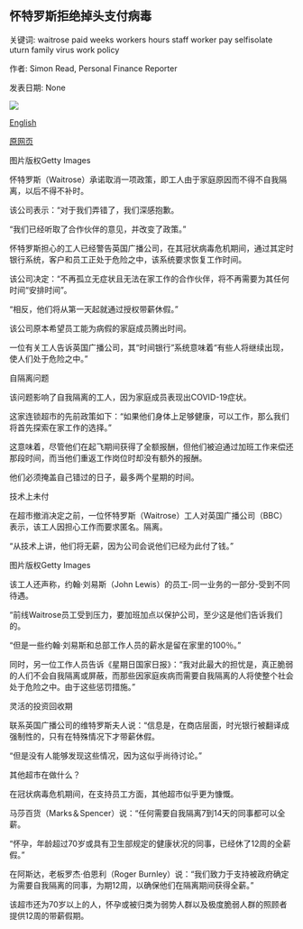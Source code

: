 ## 怀特罗斯拒绝掉头支付病毒

关键词: waitrose paid weeks workers hours staff worker pay selfisolate uturn family virus work policy

作者: Simon Read, Personal Finance Reporter

发表日期: None

![](https://ichef.bbci.co.uk/news/1024/branded_news/16F48/production/_111642049_gettyimages-1145090560.jpg)

[English](Waitrose%20in%20U-turn%20on%20virus%20pay%20policy.md)

[原网页](https://www.bbc.com/news/business-52191147)

图片版权Getty Images

怀特罗斯（Waitrose）承诺取消一项政策，即工人由于家庭原因而不得不自我隔离，以后不得不补时。

该公司表示：“对于我们弄错了，我们深感抱歉。

“我们已经听取了合作伙伴的意见，并改变了政策。”

怀特罗斯担心的工人已经警告英国广播公司，在其冠状病毒危机期间，通过其定时银行系统，客户和员工正处于危险之中，该系统要求恢复工作时间。

该公司决定：“不再孤立无症状且无法在家工作的合作伙伴，将不再需要为其任何时间“安排时间”。

“相反，他们将从第一天起就通过授权带薪休假。”

该公司原本希望员工能为病假的家庭成员腾出时间。

一位有关工人告诉英国广播公司，其“时间银行”系统意味着“有些人将继续出现，使人们处于危险之中。”

自隔离问题

该问题影响了自我隔离的工人，因为家庭成员表现出COVID-19症状。

这家连锁超市的先前政策如下：“如果他们身体上足够健康，可以工作，那么我们将首先探索在家工作的选择。”

这意味着，尽管他们在起飞期间获得了全额报酬，但他们被迫通过加班工作来偿还那段时间，而当他们重返工作岗位时却没有额外的报酬。

他们必须掩盖自己错过的日子，最多两个星期的时间。

技术上未付

在超市撤消决定之前，一位怀特罗斯（Waitrose）工人对英国广播公司（BBC）表示，该工人因担心工作而要求匿名。隔离。

“从技术上讲，他们将无薪，因为公司会说他们已经为此付了钱。”

图片版权Getty Images

该工人还声称，约翰·刘易斯（John Lewis）的员工-同一业务的一部分-受到不同待遇。

“前线Waitrose员工受到压力，要加班加点以保护公司，至少这是他们告诉我们的。

“但是一些约翰·刘易斯和总部工作人员的薪水是留在家里的100％。”

同时，另一位工作人员告诉《星期日国家日报》：“我对此最大的担忧是，真正脆弱的人们不会自我隔离或屏蔽，而那些因家庭疾病而需要自我隔离的人将使整个社会处于危险之中。由于这些惩罚措施。”

灵活的投资回收期

联系英国广播公司的维特罗斯夫人说：“信息是，在商店层面，时光银行被翻译成强制性的，只有在特殊情况下才带薪休假。

“但是没有人能够发现这些情况，因为这似乎尚待讨论。”

其他超市在做什么？

在冠状病毒危机期间，在支持员工方面，其他超市似乎更为慷慨。

马莎百货（Marks＆Spencer）说：“任何需要自我隔离7到14天的同事都可以全薪。

“怀孕，年龄超过70岁或具有卫生部规定的健康状况的同事，已经休了12周的全薪假。”

在阿斯达，老板罗杰·伯恩利（Roger Burnley）说：“我们致力于支持被政府确定为需要自我隔离的同事，为期12周，以确保他们在隔离期间获得全薪。”

该超市还为70岁以上的人，怀孕或被归类为弱势人群以及极度脆弱人群的照顾者提供12周的带薪假期。